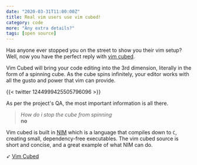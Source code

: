 ```yaml
---
date: "2020-03-31T11:00:00Z"
title: Real vim users use vim cubed!
category: code
more: "Any extra details?"
tags: [open source]
---
```


Has anyone ever stopped you on the street to show you their vim setup? Well, now you have the perfect reply with [vim cubed](https://github.com/oakes/vim_cubed).

Vim Cubed will bring your code editing into the 3rd dimension, literally in the form of a spinning cube. As the cube spins infinitely, your editor works with all the gusto and power that vim can provide.

<!--more-->

{{< twitter 1244999425505796096 >}}

As per the project's QA, the most important information is all there.

> _How do i stop the cube from spinning_  
> **no**


Vim cubed is built in [NIM](https://nim-lang.org/features.html) which is a language that compiles down to `C`, creating small, dependency-free executables. The vim cubed source is short and concise, and a great example of what NIM can do.

➶ [Vim Cubed](https://github.com/oakes/vim_cubed)
